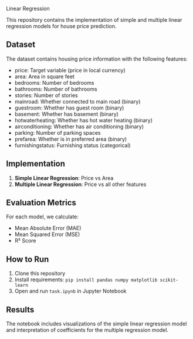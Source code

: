 Linear Regression

This repository contains the implementation of simple and multiple linear regression models for house price prediction.

## Dataset
The dataset contains housing price information with the following features:
- price: Target variable (price in local currency)
- area: Area in square feet
- bedrooms: Number of bedrooms
- bathrooms: Number of bathrooms
- stories: Number of stories
- mainroad: Whether connected to main road (binary)
- guestroom: Whether has guest room (binary)
- basement: Whether has basement (binary)
- hotwaterheating: Whether has hot water heating (binary)
- airconditioning: Whether has air conditioning (binary)
- parking: Number of parking spaces
- prefarea: Whether is in preferred area (binary)
- furnishingstatus: Furnishing status (categorical)

## Implementation
1. **Simple Linear Regression**: Price vs Area
2. **Multiple Linear Regression**: Price vs all other features

## Evaluation Metrics
For each model, we calculate:
- Mean Absolute Error (MAE)
- Mean Squared Error (MSE)
- R² Score

## How to Run
1. Clone this repository
2. Install requirements: `pip install pandas numpy matplotlib scikit-learn`
3. Open and run `task.ipynb` in Jupyter Notebook

## Results
The notebook includes visualizations of the simple linear regression model and interpretation of coefficients for the multiple regression model.
